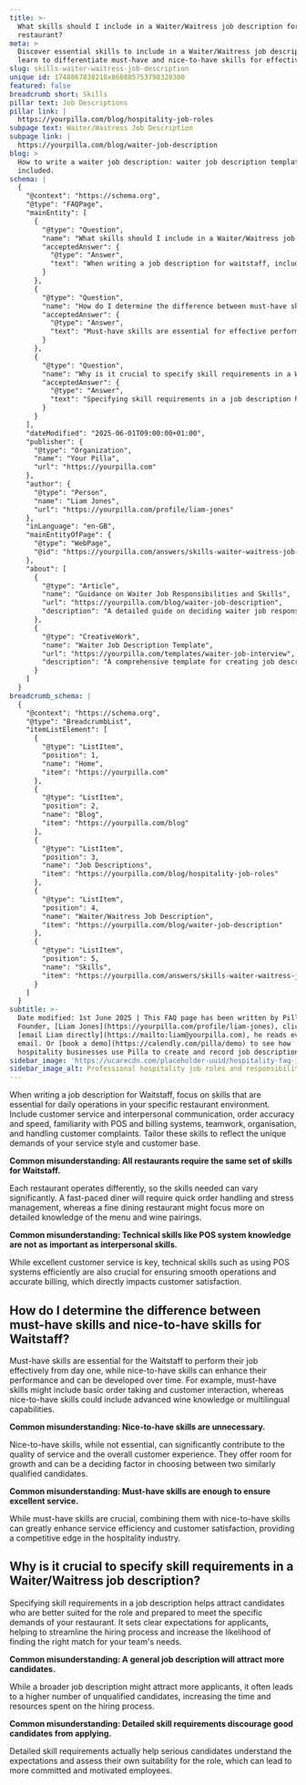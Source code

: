 ```yaml
---
title: >-
  What skills should I include in a Waiter/Waitress job description for my
  restaurant?
meta: >
  Discover essential skills to include in a Waiter/Waitress job description, and
  learn to differentiate must-have and nice-to-have skills for effective hiring.
slug: skills-waiter-waitress-job-description
unique id: 1748867838218x860885753798328300
featured: false
breadcrumb short: Skills
pillar text: Job Descriptions
pillar link: |
  https://yourpilla.com/blog/hospitality-job-roles
subpage text: Waiter/Waitress Job Description
subpage link: |
  https://yourpilla.com/blog/waiter-job-description
blog: >
  How to write a waiter job description: waiter job description template
  included.
schema: |
  {
    "@context": "https://schema.org",
    "@type": "FAQPage",
    "mainEntity": [
      {
        "@type": "Question",
        "name": "What skills should I include in a Waiter/Waitress job description for my restaurant?",
        "acceptedAnswer": {
          "@type": "Answer",
          "text": "When writing a job description for waitstaff, include essential skills such as customer service and interpersonal communication, order accuracy and speed, familiarity with POS and billing systems, teamwork, organisation, and handling customer complaints. Tailor these skills to the needs of your restaurant's service style and customer base."
        }
      },
      {
        "@type": "Question",
        "name": "How do I determine the difference between must-have skills and nice-to-have skills for Waitstaff?",
        "acceptedAnswer": {
          "@type": "Answer",
          "text": "Must-have skills are essential for effective performance from day one, such as basic order taking and customer interaction. Nice-to-have skills, like advanced wine knowledge or multilingual capabilities, can enhance performance and can be developed over time."
        }
      },
      {
        "@type": "Question",
        "name": "Why is it crucial to specify skill requirements in a Waiter/Waitress job description?",
        "acceptedAnswer": {
          "@type": "Answer",
          "text": "Specifying skill requirements in a job description helps attract candidates well-suited for the role and prepared to meet your restaurant's demands. It sets clear expectations, aids in streamlining the hiring process, and increases the likelihood of finding a suitable match for your team."
        }
      }
    ],
    "dateModified": "2025-06-01T09:00:00+01:00",
    "publisher": {
      "@type": "Organization",
      "name": "Your Pilla",
      "url": "https://yourpilla.com"
    },
    "author": {
      "@type": "Person",
      "name": "Liam Jones",
      "url": "https://yourpilla.com/profile/liam-jones"
    },
    "inLanguage": "en-GB",
    "mainEntityOfPage": {
      "@type": "WebPage",
      "@id": "https://yourpilla.com/answers/skills-waiter-waitress-job-description"
    },
    "about": [
      {
        "@type": "Article",
        "name": "Guidance on Waiter Job Responsibilities and Skills",
        "url": "https://yourpilla.com/blog/waiter-job-description",
        "description": "A detailed guide on deciding waiter job responsibilities and essential skills required in the hospitality industry."
      },
      {
        "@type": "CreativeWork",
        "name": "Waiter Job Description Template",
        "url": "https://yourpilla.com/templates/waiter-job-interview",
        "description": "A comprehensive template for creating job descriptions for waitstaff, focusing on essential skills and requirements."
      }
    ]
  }
breadcrumb_schema: |
  {
    "@context": "https://schema.org",
    "@type": "BreadcrumbList",
    "itemListElement": [
      {
        "@type": "ListItem",
        "position": 1,
        "name": "Home",
        "item": "https://yourpilla.com"
      },
      {
        "@type": "ListItem",
        "position": 2,
        "name": "Blog",
        "item": "https://yourpilla.com/blog"
      },
      {
        "@type": "ListItem",
        "position": 3,
        "name": "Job Descriptions",
        "item": "https://yourpilla.com/blog/hospitality-job-roles"
      },
      {
        "@type": "ListItem",
        "position": 4,
        "name": "Waiter/Waitress Job Description",
        "item": "https://yourpilla.com/blog/waiter-job-description"
      },
      {
        "@type": "ListItem",
        "position": 5,
        "name": "Skills",
        "item": "https://yourpilla.com/answers/skills-waiter-waitress-job-description"
      }
    ]
  }
subtitle: >-
  Date modified: 1st June 2025 | This FAQ page has been written by Pilla
  Founder, [Liam Jones](https://yourpilla.com/profile/liam-jones), click to
  [email Liam directly](https://mailto:liam@yourpilla.com), he reads every
  email. Or [book a demo](https://calendly.com/pilla/demo) to see how
  hospitality businesses use Pilla to create and record job descriptions.
sidebar_image: 'https://ucarecdn.com/placeholder-uuid/hospitality-faq-image.jpg'
sidebar_image_alt: Professional hospitality job roles and responsibilities
---
```

When writing a job description for Waitstaff, focus on skills that are essential for daily operations in your specific restaurant environment. Include customer service and interpersonal communication, order accuracy and speed, familiarity with POS and billing systems, teamwork, organisation, and handling customer complaints. Tailor these skills to reflect the unique demands of your service style and customer base.

**Common misunderstanding: All restaurants require the same set of skills for Waitstaff.**

Each restaurant operates differently, so the skills needed can vary significantly. A fast-paced diner will require quick order handling and stress management, whereas a fine dining restaurant might focus more on detailed knowledge of the menu and wine pairings.

**Common misunderstanding: Technical skills like POS system knowledge are not as important as interpersonal skills.**

While excellent customer service is key, technical skills such as using POS systems efficiently are also crucial for ensuring smooth operations and accurate billing, which directly impacts customer satisfaction.

## How do I determine the difference between must-have skills and nice-to-have skills for Waitstaff?

Must-have skills are essential for the Waitstaff to perform their job effectively from day one, while nice-to-have skills can enhance their performance and can be developed over time. For example, must-have skills might include basic order taking and customer interaction, whereas nice-to-have skills could include advanced wine knowledge or multilingual capabilities.

**Common misunderstanding: Nice-to-have skills are unnecessary.**

Nice-to-have skills, while not essential, can significantly contribute to the quality of service and the overall customer experience. They offer room for growth and can be a deciding factor in choosing between two similarly qualified candidates.

**Common misunderstanding: Must-have skills are enough to ensure excellent service.**

While must-have skills are crucial, combining them with nice-to-have skills can greatly enhance service efficiency and customer satisfaction, providing a competitive edge in the hospitality industry.

## Why is it crucial to specify skill requirements in a Waiter/Waitress job description?

Specifying skill requirements in a job description helps attract candidates who are better suited for the role and prepared to meet the specific demands of your restaurant. It sets clear expectations for applicants, helping to streamline the hiring process and increase the likelihood of finding the right match for your team's needs.

**Common misunderstanding: A general job description will attract more candidates.**

While a broader job description might attract more applicants, it often leads to a higher number of unqualified candidates, increasing the time and resources spent on the hiring process.

**Common misunderstanding: Detailed skill requirements discourage good candidates from applying.**

Detailed skill requirements actually help serious candidates understand the expectations and assess their own suitability for the role, which can lead to more committed and motivated employees.
